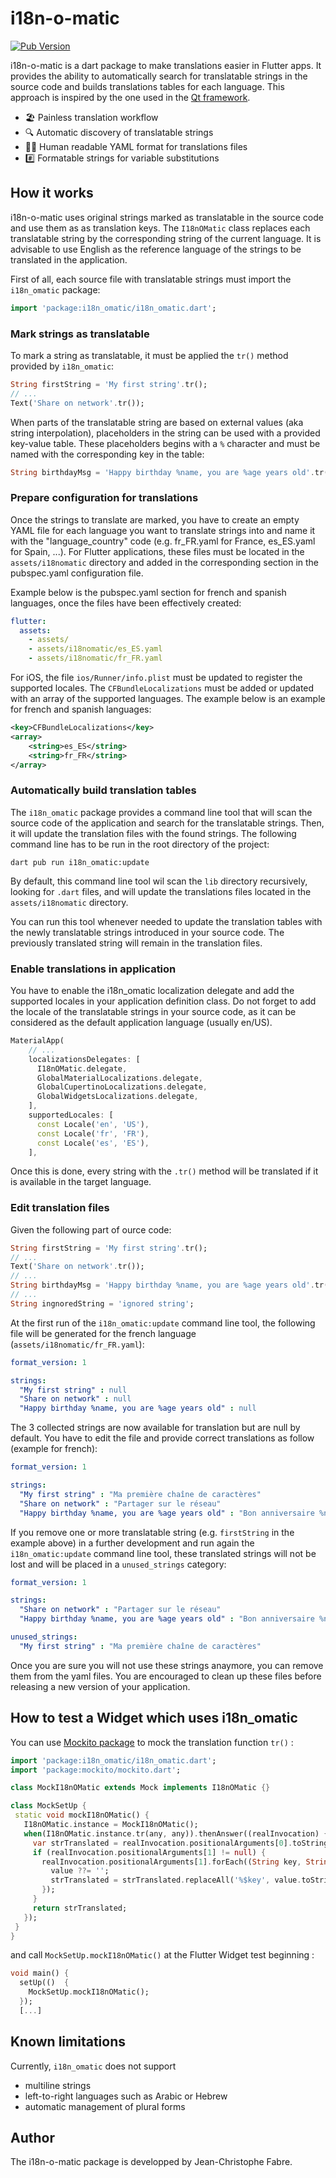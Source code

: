 # i18n-o-matic

[![Pub Version](https://img.shields.io/pub/v/i18n_omatic)](https://pub.dev/packages/i18n_omatic)  

i18n-o-matic is a dart package to make translations easier in Flutter apps. 
It provides the ability to automatically search for translatable strings in the source code and builds translations tables for each language.
This approach is inspired by the one used in the [Qt framework](https://doc.qt.io/qt-5/internationalization.html).

* 🏖  Painless translation workflow
* 🔍  Automatic discovery of translatable strings
* 👩‍💻  Human readable YAML format for translations files
* #️⃣  Formatable strings for variable substitutions


## How it works

i18n-o-matic uses original strings marked as translatable in the source code and use them as as translation keys. 
The `I18nOMatic` class replaces each translatable string by the corresponding string of the current language. 
It is advisable to use English as the reference language of the strings to be translated in the application.

First of all, each source file with translatable strings must import the `i18n_omatic` package:
```dart
import 'package:i18n_omatic/i18n_omatic.dart'; 
```

### Mark strings as translatable

To mark a string as translatable, it must be applied the `tr()` method provided by `i18n_omatic`:
```dart
String firstString = 'My first string'.tr();
// ...
Text('Share on network'.tr());
```

When parts of the translatable string are based on external values (aka string interpolation), placeholders in the string can be used with a provided key-value table. These placeholders begins with a `%` character and must be named with the corresponding key in the table:

```dart
String birthdayMsg = 'Happy birthday %name, you are %age years old'.tr({name: 'Peter', age: '21'});
```

### Prepare configuration for translations

Once the strings to translate are marked, you have to create an empty YAML file for each language you want to translate strings into and name it with the "language_country" code (e.g. fr_FR.yaml for France, es_ES.yaml for Spain, ...). For Flutter applications, these files must be located in the `assets/i18nomatic` directory and added in the corresponding section in the pubspec.yaml configuration file.

Example below is the pubspec.yaml section for french and spanish languages, once the files have been effectively created:
```yaml
flutter:
  assets:
    - assets/
    - assets/i18nomatic/es_ES.yaml
    - assets/i18nomatic/fr_FR.yaml
```

For iOS, the file `ios/Runner/info.plist` must be updated to register the supported locales. 
The `CFBundleLocalizations` must be added or updated with an array of the supported languages. The example below is an example for french and spanish languages:
```xml
<key>CFBundleLocalizations</key>
<array>
    <string>es_ES</string>
    <string>fr_FR</string>
</array>
```

### Automatically build translation tables

The `i18n_omatic` package provides a command line tool that will scan the source code of the application and search for the translatable strings. Then, it will update the translation files with the found strings.
The following command line has to be run in the root directory of the project:
```
dart pub run i18n_omatic:update
```
By default, this command line tool wil scan the `lib` directory recursively, looking for `.dart` files, and will update the translations files located in the `assets/i18nomatic` directory.  

You can run this tool whenever needed to update the translation tables 
with the newly translatable strings introduced in your source code. The previously translated string will remain in the translation files.


### Enable translations in application

You have to enable the i18n_omatic localization delegate and add the supported locales in your application definition class.
Do not forget to add the locale of the translatable strings in your source code, as it can be considered as the default application language (usually en/US).

```dart
MaterialApp(
    // ...
    localizationsDelegates: [
      I18nOMatic.delegate,
      GlobalMaterialLocalizations.delegate,
      GlobalCupertinoLocalizations.delegate,
      GlobalWidgetsLocalizations.delegate,
    ],
    supportedLocales: [
      const Locale('en', 'US'),
      const Locale('fr', 'FR'),
      const Locale('es', 'ES'), 
    ],
```
Once this is done, every string with the `.tr()` method will be translated if it is available in the target language.


### Edit translation files

Given the following part of ource code:
```dart
String firstString = 'My first string'.tr();
// ...
Text('Share on network'.tr());
// ...
String birthdayMsg = 'Happy birthday %name, you are %age years old'.tr({name: 'Peter', age: '21'});
// ...
String ingnoredString = 'ignored string';
````
At the first run of the `i18n_omatic:update` command line tool, 
the following file will be generated for the french language (`assets/i18nomatic/fr_FR.yaml`):
```yaml
format_version: 1

strings:
  "My first string" : null
  "Share on network" : null
  "Happy birthday %name, you are %age years old" : null
```
The 3 collected strings are now available for translation but are null by default. You have to edit the file and provide correct translations as follow (example for french):
```yaml
format_version: 1

strings:
  "My first string" : "Ma première chaîne de caractères"
  "Share on network" : "Partager sur le réseau"
  "Happy birthday %name, you are %age years old" : "Bon anniversaire %name, tu as %age ans"
```

If you remove one or more translatable string (e.g. `firstString` in the example above) in a further development 
and run again the `i18n_omatic:update` command line tool, 
these translated strings will not be lost and will be placed in a `unused_strings` category:
```yaml
format_version: 1

strings:
  "Share on network" : "Partager sur le réseau"
  "Happy birthday %name, you are %age years old" : "Bon anniversaire %name, tu as %age ans"

unused_strings:
  "My first string" : "Ma première chaîne de caractères"
```
Once you are sure you will not use these strings anaymore, you can remove them from the yaml files. 
You are encouraged to clean up these files before releasing a new version of your application.

## How to test a Widget which uses i18n_omatic

 You can use [Mockito package](https://pub.dev/packages/mockito) to mock the translation function `tr()` :

 ```dart
import 'package:i18n_omatic/i18n_omatic.dart';
import 'package:mockito/mockito.dart';

class MockI18nOMatic extends Mock implements I18nOMatic {}

class MockSetUp {
  static void mockI18nOMatic() {
    I18nOMatic.instance = MockI18nOMatic();
    when(I18nOMatic.instance.tr(any, any)).thenAnswer((realInvocation) {
      var strTranslated = realInvocation.positionalArguments[0].toString();
      if (realInvocation.positionalArguments[1] != null) {
        realInvocation.positionalArguments[1].forEach((String key, String value) {
          value ??= '';
          strTranslated = strTranslated.replaceAll('%$key', value.toString());
        });
      }
      return strTranslated;
    });
  }
}
```
and call `MockSetUp.mockI18nOMatic()` at the Flutter Widget test beginning :
```dart
void main() {
  setUp(()  {
    MockSetUp.mockI18nOMatic();
  });
  [...]
```

## Known limitations

Currently, `i18n_omatic` does not support
* multiline strings
* left-to-right languages such as Arabic or Hebrew
* automatic management of plural forms


## Author

The i18n-o-matic package is developped by Jean-Christophe Fabre.
